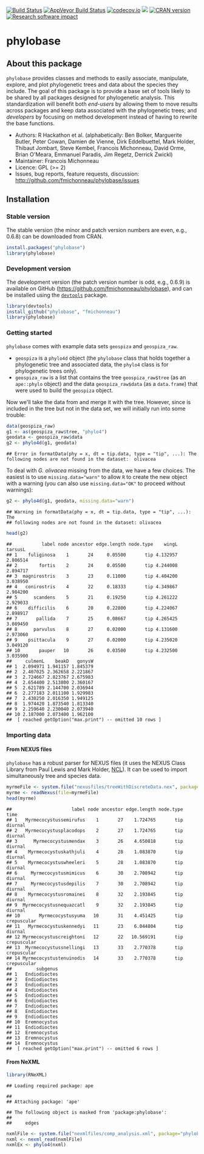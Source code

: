 
[![Build Status](https://travis-ci.org/fmichonneau/phylobase.png?branch=master)](https://travis-ci.org/fmichonneau/phylobase) [![AppVeyor Build Status](https://ci.appveyor.com/api/projects/status/github/fmichonneau/phylobase?branch=master&svg=true)](https://ci.appveyor.com/project/fmichonneau/phylobase) [![codecov.io](http://codecov.io/github/fmichonneau/phylobase/coverage.svg?branch=master)](http://codecov.io/github/fmichonneau/phylobase?branch=master) ![](http://cranlogs.r-pkg.org/badges/phylobase) [![CRAN version](http://www.r-pkg.org/badges/version/phylobase)](http://cran.r-project.org/package=phylobase) [![Research software impact](http://depsy.org/api/package/cran/phylobase/badge.svg)](http://depsy.org/package/r/phylobase)

phylobase
=========

About this package
------------------

`phylobase` provides classes and methods to easily associate, manipulate, explore, and plot phylogenetic trees and data about the species they include. The goal of this package is to provide a base set of tools likely to be shared by all packages designed for phylogenetic analysis. This standardization will benefit both *end-users* by allowing them to move results across packages and keep data associated with the phylogenetic trees; and *developers* by focusing on method development instead of having to rewrite the base functions.

-   Authors: R Hackathon et al. (alphabetically: Ben Bolker, Marguerite Butler, Peter Cowan, Damien de Vienne, Dirk Eddelbuettel, Mark Holder, Thibaut Jombart, Steve Kembel, Francois Michonneau, David Orme, Brian O'Meara, Emmanuel Paradis, Jim Regetz, Derrick Zwickl)
-   Maintainer: Francois Michonneau
-   Licence: GPL (&gt;= 2)
-   Issues, bug reports, feature requests, discussion: <http://github.com/fmichonneau/phylobase/issues>

Installation
------------

### Stable version

The stable version (the minor and patch version numbers are even, e.g., 0.6.8) can be downloaded from CRAN.

``` r
install.packages("phylobase")
library(phylobase)
```

### Development version

The development version (the patch version number is odd, e.g., 0.6.9) is available on GitHub (<https://github.com/fmichonneau/phylobase>), and can be installed using the [`devtools`](http://cran.r-project.org/package=devtools) package.

``` r
library(devtools)
install_github("phylobase", "fmichonneau")
library(phylobase)
```

### Getting started

`phylobase` comes with example data sets `geospiza` and `geospiza_raw`.

-   `geospiza` is a `phylo4d` object (the `phylobase` class that holds together a phylogenetic tree and associated data, the `phylo4` class is for phylogenetic trees only).
-   `geospiza_raw` is a list that contains the tree `geospiza_raw$tree` (as an `ape::phylo` object) and the data `geospiza_raw$data` (as a `data.frame`) that were used to build the `geospiza` object.

Now we'll take the data from and merge it with the tree. However, since is included in the tree but not in the data set, we will initially run into some trouble:

``` r
data(geospiza_raw)
g1 <- as(geospiza_raw$tree, "phylo4")
geodata <- geospiza_raw$data
g2 <- phylo4d(g1, geodata)
```

    ## Error in formatData(phy = x, dt = tip.data, type = "tip", ...): The following nodes are not found in the dataset:  olivacea

To deal with *G. olivacea* missing from the data, we have a few choices. The easiest is to use `missing.data="warn"` to allow `R` to create the new object with a warning (you can also use `missing.data="OK"` to proceed without warnings):

``` r
g2 <- phylo4d(g1, geodata, missing.data="warn")
```

    ## Warning in formatData(phy = x, dt = tip.data, type = "tip", ...): The
    ## following nodes are not found in the dataset: olivacea

``` r
head(g2)
```

    ##           label node ancestor edge.length node.type    wingL  tarsusL
    ## 1    fuliginosa    1       24     0.05500       tip 4.132957 2.806514
    ## 2        fortis    2       24     0.05500       tip 4.244008 2.894717
    ## 3  magnirostris    3       23     0.11000       tip 4.404200 3.038950
    ## 4   conirostris    4       22     0.18333       tip 4.349867 2.984200
    ## 5      scandens    5       21     0.19250       tip 4.261222 2.929033
    ## 6    difficilis    6       20     0.22800       tip 4.224067 2.898917
    ## 7       pallida    7       25     0.08667       tip 4.265425 3.089450
    ## 8      parvulus    8       27     0.02000       tip 4.131600 2.973060
    ## 9    psittacula    9       27     0.02000       tip 4.235020 3.049120
    ## 10       pauper   10       26     0.03500       tip 4.232500 3.035900
    ##     culmenL    beakD   gonysW
    ## 1  2.094971 1.941157 1.845379
    ## 2  2.407025 2.362658 2.221867
    ## 3  2.724667 2.823767 2.675983
    ## 4  2.654400 2.513800 2.360167
    ## 5  2.621789 2.144700 2.036944
    ## 6  2.277183 2.011100 1.929983
    ## 7  2.430250 2.016350 1.949125
    ## 8  1.974420 1.873540 1.813340
    ## 9  2.259640 2.230040 2.073940
    ## 10 2.187000 2.073400 1.962100
    ##  [ reached getOption("max.print") -- omitted 10 rows ]

### Importing data

#### From NEXUS files

`phylobase` has a robust parser for NEXUS files (it uses the NEXUS Class Library from Paul Lewis and Mark Holder, [NCL](http://sourceforge.net/projects/ncl/files/)). It can be used to import simultaneously tree and species data.

``` r
myrmeFile <- system.file("nexusfiles/treeWithDiscreteData.nex", package="phylobase")
myrme <- readNexus(file=myrmeFile)
head(myrme)
```

    ##                      label node ancestor edge.length node.type        time
    ## 1   Myrmecocystussemirufus    1       27    1.724765       tip     diurnal
    ## 2   Myrmecocystusplacodops    2       27    1.724765       tip     diurnal
    ## 3      Myrmecocystusmendax    3       26    4.650818       tip     diurnal
    ## 4    Myrmecocystuskathjuli    4       28    1.083870       tip     diurnal
    ## 5    Myrmecocystuswheeleri    5       28    1.083870       tip     diurnal
    ## 6     Myrmecocystusmimicus    6       30    2.708942       tip     diurnal
    ## 7     Myrmecocystusdepilis    7       30    2.708942       tip     diurnal
    ## 8    Myrmecocystusromainei    8       32    2.193845       tip     diurnal
    ## 9  Myrmecocystusnequazcatl    9       32    2.193845       tip     diurnal
    ## 10       Myrmecocystusyuma   10       31    4.451425       tip crepuscular
    ## 11   Myrmecocystuskennedyi   11       23    6.044804       tip     diurnal
    ## 12 Myrmecocystuscreightoni   12       22   10.569191       tip crepuscular
    ## 13  Myrmecocystussnellingi   13       33    2.770378       tip crepuscular
    ## 14 Myrmecocystustenuinodis   14       33    2.770378       tip crepuscular
    ##         subgenus
    ## 1   Endiodioctes
    ## 2   Endiodioctes
    ## 3   Endiodioctes
    ## 4   Endiodioctes
    ## 5   Endiodioctes
    ## 6   Endiodioctes
    ## 7   Endiodioctes
    ## 8   Endiodioctes
    ## 9   Endiodioctes
    ## 10  Eremnocystus
    ## 11  Endiodioctes
    ## 12  Eremnocystus
    ## 13  Eremnocystus
    ## 14  Eremnocystus
    ##  [ reached getOption("max.print") -- omitted 6 rows ]

#### From NeXML

``` r
library(RNeXML)
```

    ## Loading required package: ape

    ## 
    ## Attaching package: 'ape'

    ## The following object is masked from 'package:phylobase':
    ## 
    ##     edges

``` r
nxmlFile <- system.file("nexmlfiles/comp_analysis.xml", package="phylobase")
nxml <- nexml_read(nxmlFile)
nxmlEx <- phylo4(nxml)
```
